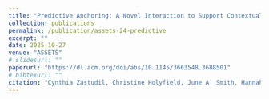 ```yaml
---
title: "Predictive Anchoring: A Novel Interaction to Support Contextualized Suggestions for Grid Displays"
collection: publications
permalink: /publication/assets-24-predictive
excerpt: ""
date: 2025-10-27
venue: "ASSETS"
# slidesurl: ""
paperurl: "https://dl.acm.org/doi/abs/10.1145/3663548.3688501"
# bibtexurl: ""
citation: "Cynthia Zastudil, Christine Holyfield, June A. Smith, Hannah Nguyen, and Stephen MacNeil. 2024. Predictive Anchoring: A Novel Interaction to Support Contextualized Suggestions for Grid Displays. <i>In Proceedings of the 26th International ACM SIGACCESS Conference on Computers and Accessibility (ASSETS '24)</i>. Association for Computing Machinery, New York, NY, USA, Article 94, 1–6."
---
```

